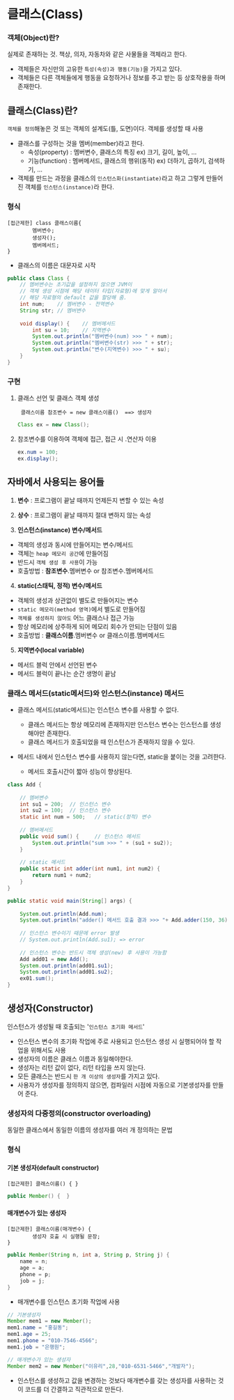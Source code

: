 ﻿# 클래스(Class)

### 객체(Object)란?
실제로 존재하는 것. 책상, 의자, 자동차와 같은 사물들을 객체라고 한다.

- 객체들은 자신만의 고유한 `특성(속성)과 행동(기능)`을 가지고 있다.
- 객체들은 다른 객체들에게 행동을 요청하거나 정보를 주고 받는 등 상호작용을 하며 존재한다.

## 클래스(Class)란?
`객체를 정의`해놓은 것 또는 객체의 설계도(틀, 도면)이다. 객체를 생성할 때 사용

- 클래스를 구성하는 것을 멤버(member)라고 한다.
	- 속성(property) : 멤버변수, 클래스의 특징 
		ex) 크기, 길이, 높이, ...
	- 기능(function) : 멤버메서드, 클래스의 행위(동작)
		ex) 더하기, 곱하기, 검색하기, ...
- 객체를 만드는 과정을 클래스의 `인스턴스화(instantiate)`라고 하고 그렇게 만들어진 객체를 `인스턴스(instance)`라 한다.

### 형식
	[접근제한] class 클래스이름{
			멤버변수;
			생성자();
			멤버메서드;
	}
- 클래스의 이름은 대문자로 시작
```java
public class Class {
	// 멤버변수는 초기값을 설정하지 않으면 JVM이
	// 객체 생성 시점에 해당 테이터 타입(자료형)에 맞게 알아서
	// 해당 자료형의 default 값을 할당해 줌.
	int num;	// 멤버변수 - 전역변수
	String str;	// 멤버변수 
	
	void display() {	// 멤버메서드
		int su = 10;	// 지역변수
		System.out.println("멤버변수(num) >>> " + num);
		System.out.println("멤버변수(str) >>> " + str);
		System.out.println("변수(지역변수) >>> " + su);
	}
}
```

### 구현
1. 클래스 선언 및 클래스 객체 생성


		클래스이름 참조변수 = new 클래스이름()  ==> 생성자
	
	```java
	Class ex = new Class();
	```

2. 참조변수를 이용하여 객체에 접근, 접근 시 .연산자 이용
	```java
	ex.num = 100;
	ex.display();
	```

## 자바에서 사용되는 용어들

1. **변수** : 프로그램이 끝날 때까지 언제든지 변할 수 있는 속성 

2. **상수** : 프로그램이 끝날 때까지 절대 변하지 않는 속성
3. **인스턴스(instance) 변수/메서드**
- 객체의 생성과 동시에 만들어지는 변수/메서드
- 객체는 `heap 메모리 공간`에 만들어짐
- 반드시 `객체 생성 후 사용`이 가능
- 호출방법 : **참조변수**.멤버변수 or 참조변수.멤버메서드
4. **static(스태틱, 정적) 변수/메서드**
- 객체의 생성과 상관없이 별도로 만들어지는 변수
- `static 메모리(method 영역)`에서 별도로 만들어짐
- `객체를 생성하지 않아도` 어느 클래스나 접근 가능
- 항상 메모리에 상주하게 되어 메모리 회수가 안되는 단점이 있음
- 호출방법 : **클래스이름**.멤버변수 or 클래스이름.멤버메서드
5. **지역변수(local variable)**
- 메서드 블럭 안에서 선언된 변수
- 메서드 블럭이 끝나는 순간 생명이 끝남

### 클래스 메서드(static메서드)와 인스턴스(instance) 메서드

- 클래스 메서드(static메서드)는 인스턴스 변수를 사용할 수 없다.
	- 클래스 메서드는 항상 메모리에 존재하지만 인스턴스 변수는 인스턴스를 생성해야만 존재한다.
	- 클래스 메서드가 호출되었을 때 인스턴스가 존재하지 않을 수 있다.

- 메서드 내에서 인스턴스 변수를 사용하지 않는다면, static을 붙이는 것을 고려한다.
	- 메서드 호출시간이 짧아 성능이 향상된다.
```java
class Add {
	
	// 멤버변수
	int su1 = 200;	// 인스턴스 변수
	int su2 = 100;	// 인스턴스 변수
	static int num = 500;	// static(정적) 변수
	
	// 멤버메서드
	public void sum() {		// 인스턴스 메서드
		System.out.println("sum >>> " + (su1 + su2));
	}
	
	// static 메서드
	public static int adder(int num1, int num2) {
		return num1 + num2;
	}	
}

public static void main(String[] args) {
		
	System.out.println(Add.num);
	System.out.println("adder() 메서드 호출 결과 >>> "+ Add.adder(150, 36));
	
	// 인스턴스 변수이기 때문에 error 발생
	// System.out.println(Add.su1); => error
		
	// 인스턴스 변수는 반드시 객체 생성(new) 후 사용이 가능함
	Add add01 = new Add();
	System.out.println(add01.su1);
	System.out.println(add01.su2);
	ex01.sum();
}
```
## 생성자(Constructor)
인스턴스가 생성될 때 호출되는 '`인스턴스 초기화 메서드`'

- 인스턴스 변수의 초기화 작업에 주로 사용되고 인스턴스 생성 시 실행되어야 할 작업을 위해서도 사용
- 생성자의 이름은 클래스 이름과 동일해야한다.
- 생성자는 리턴 값이 없다, 리턴 타입을 쓰지 않는다.
- 모든 클래스는 반드시 `한 개 이상의 생성자`를 가지고 있다.
- 사용자가 생성자를 정의하지 않으면, 컴파일러 시점에 자동으로 기본생성자를 만들어 준다.

### 생성자의 다중정의(constructor overloading)
동일한 클래스에서 동일한 이름의 생성자를 여러 개 정의하는 문법

### 형식
#### 기본 생성자(default constructor)

    [접근제한] 클래스이름() { }

```java
public Member() {  }
```

#### 매개변수가 있는 생성자

    [접근제한] 클래스이름(매개변수) {
    		생성자 호출 시 실행될 문장;
    }

```java
public Member(String n, int a, String p, String j) {
	name = n;
	age = a;
	phone = p;
	job = j;
}
```
- 매개변수를 인스턴스 초기화 작업에 사용

```java
// 기본생성자
Member mem1 = new Member();
mem1.name = "홍길동";
mem1.age = 25;
mem1.phone = "010-7546-4566";
mem1.job = "은행원";

// 매개변수가 있는 생성자
Member mem2 = new Member("이유리",28,"010-6531-5466","개발자");
```
- 인스턴스를 생성하고 값을 변경하는 것보다 매개변수를 갖는 생성자를 사용하는 것이 코드를 더 간결하고 직관적으로 만든다.


